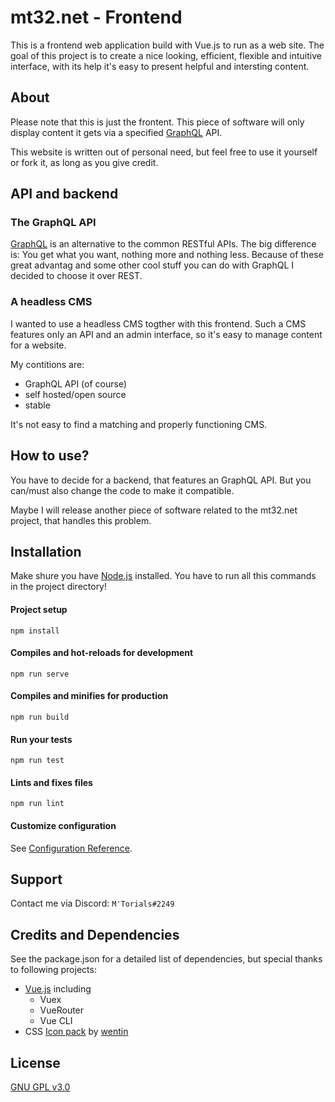 # mt32.net - Frontend

This is a frontend web application build with Vue.js to run as a web site. The goal of this project is to create a nice looking, efficient, flexible and intuitive interface, with its help it's easy to present helpful and intersting content. 

## About

Please note that this is just the frontent. This piece of software will only display content it gets via a specified [GraphQL](https://graphql.org/) API.

This website is written out of personal need, but feel free to use it yourself or fork it, as long as you give credit.

## API and backend

### The GraphQL API

[GraphQL](https://graphql.org/) is an alternative to the common RESTful APIs. The big difference is: You get what you want, nothing more and nothing less. Because of these great advantag and some other cool stuff you can do with GraphQL I decided to choose it over REST.

### A headless CMS

I wanted to use a headless CMS togther with this frontend. Such a CMS features only an API and an admin interface, so it's easy to manage content for a website.

My contitions are:
* GraphQL API (of course)
* self hosted/open source
* stable

It's not easy to find a matching and properly functioning CMS.

## How to use?

You have to decide for a backend, that features an GraphQL API. But you can/must also change the code to make it compatible.

Maybe I will release another piece of software related to the mt32.net project, that handles this problem.

## Installation

Make shure you have [Node.js](https://nodejs.org/en/) installed.
You have to run all this commands in the project directory!

#### Project setup
```npm install```

#### Compiles and hot-reloads for development
```npm run serve```

#### Compiles and minifies for production
```npm run build```

#### Run your tests
```npm run test```

#### Lints and fixes files
```npm run lint```

#### Customize configuration
See [Configuration Reference](https://cli.vuejs.org/config/).

## Support

Contact me via Discord: ```M'Torials#2249```

## Credits and Dependencies

See the package.json for a detailed list of dependencies, but special thanks to following projects:

* [Vue.js](https://vuejs.org/) including
  * Vuex
  * VueRouter
  * Vue CLI
* CSS [Icon pack](https://cssicon.space/#/) by [wentin](https://twitter.com/DesignJokes)
## License

[GNU GPL v3.0](https://www.gnu.org/licenses/gpl-3.0.en.html)
